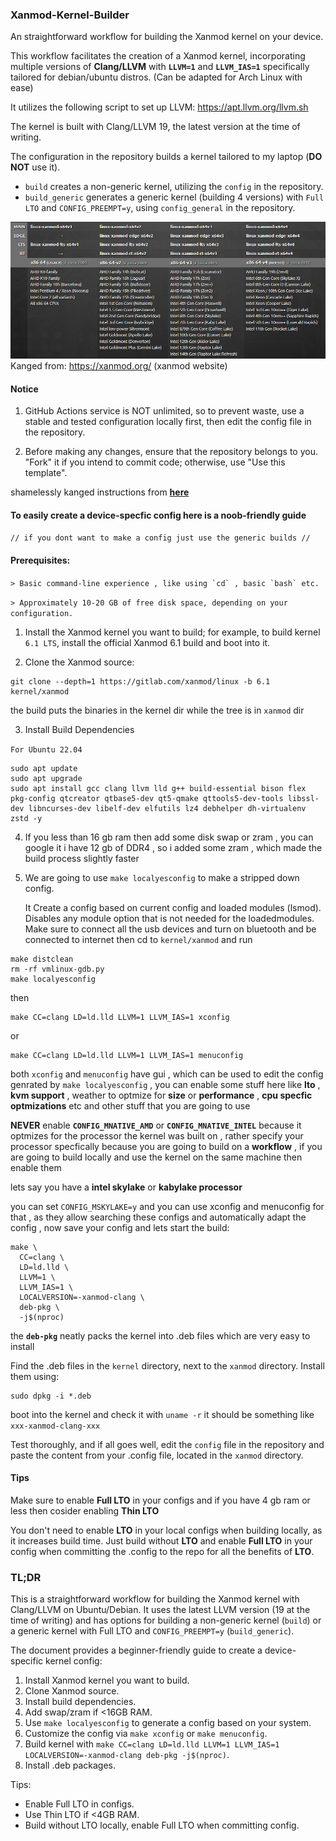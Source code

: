 ### **Xanmod-Kernel-Builder**
An straightforward workflow for building the Xanmod kernel on your device.

This workflow facilitates the creation of a Xanmod kernel, incorporating multiple versions of **Clang/LLVM** with **`LLVM=1`** and **`LLVM_IAS=1`** specifically tailored for debian/ubuntu distros. (Can be adapted for Arch Linux with ease)

It utilizes the following script to set up LLVM: https://apt.llvm.org/llvm.sh

The kernel is built with Clang/LLVM 19, the latest version at the time of writing.

The configuration in the repository builds a kernel tailored to my laptop (**DO NOT** use it).

- `build` creates a non-generic kernel, utilizing the `config` in the repository.
- `build_generic` generates a generic kernel (building 4 versions) with `Full LTO` and `CONFIG_PREEMPT=y`, using `config_general` in the repository.

![Alt text](image.png)
Kanged from: https://xanmod.org/ (xanmod website)

#### Notice

1. GitHub Actions service is NOT unlimited, so to prevent waste, use a stable and tested configuration locally first, then edit the config file in the repository.

2. Before making any changes, ensure that the repository belongs to you. "Fork" it if you intend to commit code; otherwise, use "Use this template".


 shamelessly kanged instructions from **[here](https://github.com/azwhikaru/Action-TWRP-Builder)**


#### **To easily create a device-specfic config here is a noob-friendly guide**

`// if you dont want to make a config just use the generic builds //` 

#### **Prerequisites:**
```> Basic command-line experience , like using `cd` , basic `bash` etc. ```

```> Approximately 10-20 GB of free disk space, depending on your configuration.```



1. Install the Xanmod kernel you want to build; for example, to build kernel `6.1 LTS`, install the official Xanmod 6.1 build and boot into it.

2. Clone the Xanmod source:
    
```shell
git clone --depth=1 https://gitlab.com/xanmod/linux -b 6.1 kernel/xanmod  
```

 the build puts the binaries in the kernel dir while the tree is in `xanmod` dir

3. Install Build Dependencies

 `For Ubuntu 22.04`

```shell
sudo apt update
sudo apt upgrade
sudo apt install gcc clang llvm lld g++ build-essential bison flex pkg-config qtcreator qtbase5-dev qt5-qmake qttools5-dev-tools libssl-dev libncurses-dev libelf-dev elfutils lz4 debhelper dh-virtualenv zstd -y 
```
4. If you less than 16 gb ram then add some disk swap or zram , you can google it
   i have 12 gb of DDR4 , so i added some zram , which made the build process slightly faster
  
5. We are going to use `make localyesconfig` to make a stripped down config.

   It Create a config based on current config and loaded modules (lsmod). Disables any module option that is not needed for the loadedmodules. Make sure to connect all the usb devices and turn on bluetooth and be connected to internet then cd to `kernel/xanmod` and run

```shell
make distclean
rm -rf vmlinux-gdb.py
make localyesconfig
```
 then 
```shell
make CC=clang LD=ld.lld LLVM=1 LLVM_IAS=1 xconfig
```
or
```shell
make CC=clang LD=ld.lld LLVM=1 LLVM_IAS=1 menuconfig
``` 

 both `xconfig` and `menuconfig` have gui , which can be used to edit the config genrated by `make localyesconfig` , you can enable some stuff here like **lto** , **kvm support** , weather to optmize for **size** or **performance** , **cpu specfic optmizations** etc and other stuff that you are going to use

 **NEVER** enable **`CONFIG_MNATIVE_AMD`** or **`CONFIG_MNATIVE_INTEL`** because it optmizes for the processor the kernel was built on , rather specify your processor specfically because you are going to build on a **workflow** , if you are going to build locally and use the kernel on the same machine then enable them

 lets say you have a **intel skylake** or **kabylake processor** 
 
 you can set `CONFIG_MSKYLAKE=y`
 and you can use xconfig and menuconfig for that , as they allow searching these configs and automatically adapt the config , now save your config and lets start the build: 

```shell
make \
  CC=clang \
  LD=ld.lld \
  LLVM=1 \
  LLVM_IAS=1 \
  LOCALVERSION=-xanmod-clang \
  deb-pkg \
  -j$(nproc)
```
 the **`deb-pkg`** neatly packs the kernel into .deb files which are very easy to install

 Find the .deb files in the `kernel` directory, next to the `xanmod` directory. Install them using:
```shell
sudo dpkg -i *.deb
```

 boot into the kernel and check it with `uname -r`
 it should be something like `xxx-xanmod-clang-xxx`

Test thoroughly, and if all goes well, edit the `config` file in the repository and paste the content from your .config file, located in the `xanmod` directory.

#### Tips

 Make sure to enable **Full LTO** in your configs and if you have 4 gb ram or less then cosider enabling **Thin LTO**
 
You don't need to enable **LTO** in your local configs when building locally, as it increases build time. Just build without **LTO** and enable **Full LTO** in your config when committing the .config to the repo for all the benefits of **LTO**.

### **TL;DR**

This is a straightforward workflow for building the Xanmod kernel with Clang/LLVM on Ubuntu/Debian. It uses the latest LLVM version (19 at the time of writing) and has options for building a non-generic kernel (`build`) or a generic kernel with Full LTO and `CONFIG_PREEMPT=y` (`build_generic`).

The document provides a beginner-friendly guide to create a device-specific kernel config:

1. Install Xanmod kernel you want to build.
2. Clone Xanmod source.
3. Install build dependencies.
4. Add swap/zram if <16GB RAM.
5. Use `make localyesconfig` to generate a config based on your system.
6. Customize the config via `make xconfig` or `make menuconfig`.
7. Build kernel with `make CC=clang LD=ld.lld LLVM=1 LLVM_IAS=1 LOCALVERSION=-xanmod-clang deb-pkg -j$(nproc)`.
8. Install .deb packages.

Tips:
- Enable Full LTO in configs.
- Use Thin LTO if <4GB RAM.
- Build without LTO locally, enable Full LTO when committing config.
